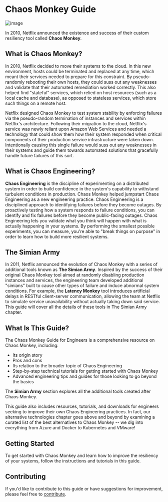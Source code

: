 # Chaos Monkey Guide

![image](https://github.com/cloudtechner/chaos-engineering-tools/assets/87966660/3dc79ad2-51be-4fd7-b072-0fc2d10e6181)


In 2010, Netflix announced the existence and success of their custom resiliency tool called **Chaos Monkey**.

## What is Chaos Monkey?

In 2010, Netflix decided to move their systems to the cloud. In this new environment, hosts could be terminated and replaced at any time, which meant their services needed to prepare for this constraint. By pseudo-randomly rebooting their own hosts, they could suss out any weaknesses and validate that their automated remediation worked correctly. This also helped find "stateful" services, which relied on host resources (such as a local cache and database), as opposed to stateless services, which store such things on a remote host.

Netflix designed Chaos Monkey to test system stability by enforcing failures via the pseudo-random termination of instances and services within Netflix's architecture. Following their migration to the cloud, Netflix's service was newly reliant upon Amazon Web Services and needed a technology that could show them how their system responded when critical components of their production service infrastructure were taken down. Intentionally causing this single failure would suss out any weaknesses in their systems and guide them towards automated solutions that gracefully handle future failures of this sort.

## What is Chaos Engineering?

**Chaos Engineering** is the discipline of experimenting on a distributed system in order to build confidence in the system's capability to withstand turbulent conditions in production. Chaos Monkey helped jumpstart Chaos Engineering as a new engineering practice. Chaos Engineering is a disciplined approach to identifying failures before they become outages. By proactively testing how a system responds to failure conditions, you can identify and fix failures before they become public-facing outages. Chaos Engineering lets you validate what you think will happen with what is actually happening in your systems. By performing the smallest possible experiments, you can measure, you're able to "break things on purpose" in order to learn how to build more resilient systems.

## The Simian Army

In 2011, Netflix announced the evolution of Chaos Monkey with a series of additional tools known as **The Simian Army**. Inspired by the success of their original Chaos Monkey tool aimed at randomly disabling production instances and services, the engineering team developed additional "simians" built to cause other types of failure and induce abnormal system conditions. For example, the **Latency Monkey** tool introduces artificial delays in RESTful client-server communication, allowing the team at Netflix to simulate service unavailability without actually taking down said service. This guide will cover all the details of these tools in The Simian Army chapter.

## What Is This Guide?

The Chaos Monkey Guide for Engineers is a comprehensive resource on Chaos Monkey, including:

- Its origin story
- Pros and cons
- Its relation to the broader topic of Chaos Engineering
- Step-by-step technical tutorials for getting started with Chaos Monkey
- Advanced engineering tips and guides for those looking to go beyond the basics

The **Simian Army** section explores all the additional tools created after Chaos Monkey.

This guide also includes resources, tutorials, and downloads for engineers seeking to improve their own Chaos Engineering practices. In fact, our alternative technologies chapter goes above and beyond by examining a curated list of the best alternatives to Chaos Monkey -- we dig into everything from Azure and Docker to Kubernetes and VMware!

## Getting Started

To get started with Chaos Monkey and learn how to improve the resiliency of your systems, follow the instructions and tutorials in this guide.

## Contributing

If you'd like to contribute to this guide or have suggestions for improvement, please feel free to [contribute](CONTRIBUTING.md).



